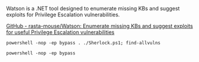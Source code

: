 Watson is a .NET tool designed to enumerate missing KBs and suggest exploits for Privilege Escalation vulnerabilities.

[GitHub - rasta-mouse/Watson: Enumerate missing KBs and suggest exploits for useful Privilege Escalation vulnerabilities](https://github.com/rasta-mouse/Watson)

`powershell -nop -ep bypass . ./Sherlock.ps1; find-allvulns`

`powershell -nop -ep bypass`